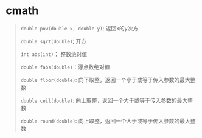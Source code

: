 # cmath


>
> `double pow(double x, double y)`; 返回x的y次方
>
> `double sqrt(double)`; 开方
>
> `int abs(int)`； 整数绝对值
>
> `double fabs(double)`：浮点数绝对值
>
> `double floor(double)`: 向下取整，返回一个小于或等于传入参数的最大整数
> 
> `double ceil(double)`: 向上取整，返回一个大于或等于传入参数的最大整数
> 
> `double round(double)`: 向上取整，返回一个大于或等于传入参数的最大整数
> 















